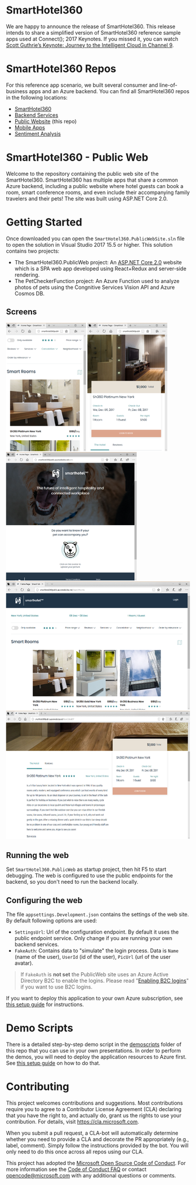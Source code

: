 # SmartHotel360

We are happy to announce the release of SmartHotel360. This release intends to share a simplified version of SmartHotel360 reference sample apps used at Connect(); 2017 Keynotes. If you missed it, you can watch <a href="https://channel9.msdn.com/Events/Connect/2017/K100">Scott Guthrie’s Keynote: Journey to the Intelligent Cloud in Channel 9</a>.

# SmartHotel360 Repos
For this reference app scenario, we built several consumer and line-of-business apps and an Azure backend. You can find all SmartHotel360 repos in the following locations:

* [SmartHotel360 ](https://github.com/Microsoft/SmartHotel360)
* [Backend Services](https://github.com/Microsoft/SmartHotel360-Azure-backend)
* [Public Website](https://github.com/Microsoft/SmartHotel360-public-web) (this repo)
* [Mobile Apps](https://github.com/Microsoft/SmartHotel360-mobile-desktop-apps)
* [Sentiment Analysis](https://github.com/Microsoft/SmartHotel360-Sentiment-Analysis-App)


# SmartHotel360 - Public Web 
Welcome to the repository containing the public web site of the SmartHotel360. SmartHotel360 has multiple apps that share a common Azure backend, including a public website where hotel guests can book a room, smart conference rooms, and even include their accompanying family travelers and their pets! The site was built using ASP.NET Core 2.0. 

# Getting Started

Once downloaded you can open the `SmartHotel360.PublicWebSite.sln` file to open the solution in Visual Studio 2017 15.5 or higher. This solution contains two projects:

* The SmartHotel360.PublicWeb project: An [ASP.NET Core 2.0](www.dot.net) website which is a SPA web app developed using React+Redux and server-side rendering.
* The PetCheckerFunction project: An Azure Function used to analyze photos of pets using the Congnitive Services Vision API and Azure Cosmos DB.

## Screens
<img src="./doc/screen2.png" Height="350" />
<img src="./doc/screen4.png" Height="350" />
<img src="./doc/screen3.png" Height="350" />
<img src="./doc/screen1.png" Height="350" />
<img src="./doc/screen5.png" Height="350" />

## Running the web

Set `SmartHotel360.PublicWeb` as startup project, then hit F5 to start debugging. The web is configured to use the public endpoints for the backend, so you don't need to run the backend locally. 

## Configuring the web

The file `appsettings.Development.json` contains the settings of the web site. By default following options are used:

* `SettingsUrl`: Url of the configuration endpoint. By default it uses the public endpoint service. Only change if you are running your own backend services.
* `FakeAuth`: Contains data to "simulate" the login process. Data is `Name` (name of the user), `UserId` (id of the user), `PicUrl` (url of the user avatar).

> If `FakeAuth` is **not set** the PublicWeb site uses an Azure Active Directory B2C to enable the logins. Please read "[Enabling B2C logins](./doc/b2c.md)" if you want to use B2C logins.

If you want to deploy this application to your own Azure subscription, see [this setup guide](./doc/demo-setup.md) for instructions. 

# Demo Scripts
There is a detailed step-by-step demo script in the [demoscripts](./demoscripts/) folder of this repo that you can use in your own presentations. In order to perform the demos, you will need to deploy the application resources to Azure first. See [this setup guide](./doc/demo-setup.md) on how to do that. 

# Contributing

This project welcomes contributions and suggestions.  Most contributions require you to agree to a
Contributor License Agreement (CLA) declaring that you have the right to, and actually do, grant us
the rights to use your contribution. For details, visit https://cla.microsoft.com.

When you submit a pull request, a CLA-bot will automatically determine whether you need to provide
a CLA and decorate the PR appropriately (e.g., label, comment). Simply follow the instructions
provided by the bot. You will only need to do this once across all repos using our CLA.

This project has adopted the [Microsoft Open Source Code of Conduct](https://opensource.microsoft.com/codeofconduct/).
For more information see the [Code of Conduct FAQ](https://opensource.microsoft.com/codeofconduct/faq/) or
contact [opencode@microsoft.com](mailto:opencode@microsoft.com) with any additional questions or comments.
